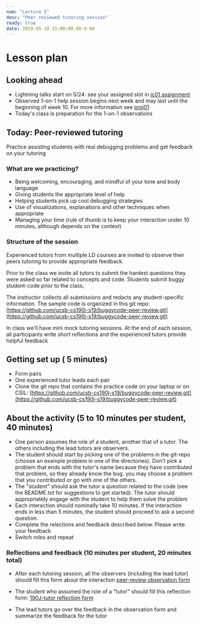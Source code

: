 ```yaml
---
num: "Lecture 5"
desc: "Peer reviewed tutoring session"
ready: true
date: 2019-05-10 15:00:00.00-8:00
---
```


# Lesson plan

## Looking ahead
* Lightning talks start on 5/24: see your assigned slot in [ic01 assignment](https://ucsb-teaching-cs.github.io/s19/hwk/ic01/) 
* Observed 1-on-1 help session begins next week and may last until the beginning of week 10. For more information see [proj01](https://ucsb-teaching-cs.github.io/s19/hwk/proj01/)
* Today's class is preparation for the 1-on-1 observations

## Today: Peer-reviewed tutoring
Practice assisting students with real debugging problems and get feedback on your tutoring

### What are we practicing?

* Being welcoming, encouraging, and mindful of your tone and body language
* Giving students the appropriate level of help
* Helping students pick up cool debugging strategies
* Use of visualizations, explanations and other techniques when appropriate
* Managing your time (rule of thumb is to keep your interaction under 10 minutes, although depends on the context)

### Structure of the session

Experienced tutors from multiple LD courses are invited to observe their peers tutoring to provide appropriate feedback. 

Prior to the class we invite all tutors to submit the hardest questions they were asked so far related to concepts and code. Students submit buggy student-code prior to the class.

The instructor collects all submissions and redacts any student-specific information. The sample code is organized in this git repo: [https://github.com/ucsb-cs190j-s19/buggycode-peer-review.git](https://github.com/ucsb-cs190j-s19/buggycode-peer-review.git)

In class we'll have mini mock tutoring sessions. At the end of each session, all participants write short reflections and the experienced tutors provide helpful feedback

## Getting set up ( 5 minutes)

* Form pairs
* One experienced tutor leads each pair 
* Clone the git repo that contains the practice code on your laptop or on CSIL: [https://github.com/ucsb-cs190j-s19/buggycode-peer-review.git](https://github.com/ucsb-cs190j-s19/buggycode-peer-review.git)

## About the activity (5 to 10 minutes per student, 40 minutes)

* One person assumes the role of a student, another that of a tutor. The others including the lead tutors are observers.
* The student should start by picking one of the problems in the git-repo (choose an example problem in one of the directories). Don't pick a problem that ends with the tutor's name because they have contributed that problem, so they already know the bug. you may choose a problem that you contributed or go with one of the others.
* The "student" should ask the tutor a question related to the code (see the README.txt for suggestions to get started). The tutor should appropriately engage with the student to help them solve the problem
* Each interaction should nominally take 10 minutes. If the interaction ends in less than 5 minutes, the student should proceed to ask a second question.
* Complete the relections and feedback described below. Please write your feedback
* Switch roles and repeat

### Reflections and feedback (10 minutes per student, 20 minutes total)

* After each tutoring session, all the observers (including the lead tutor) should fill this form about the interaction [peer-review observation form](http://bit.ly/Peer-observation-form)

* The student who assumed the role of a "tutor" should fill this reflection form: [190J-tutor reflection form](http://bit.ly/190J-tutor-reflection-form) 

* The lead tutors go over the feedback in the observation form and summarize the feedback for the tutor


